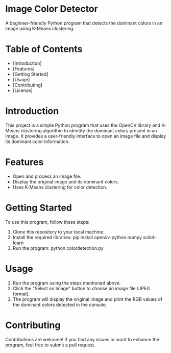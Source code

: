 # Image Color Detector

A beginner-friendly Python program that detects the dominant colors in an image using K-Means clustering.

 # Table of Contents

- [Introduction]
- [Features]
- [Getting Started]
- [Usage]
- [Contributing]
- [License]

# Introduction

This project is a simple Python program that uses the OpenCV library and K-Means clustering algorithm to identify the dominant colors present in an image. It provides a user-friendly interface to open an image file and display its dominant color information.

# Features

- Open and process an image file.
- Display the original image and its dominant colors.
- Uses K-Means clustering for color detection.

# Getting Started

To use this program, follow these steps:

1. Clone this repository to your local machine.
2. Install the required libraries:
pip install opencv-python numpy scikit-learn
3. Run the program:
python colordetection.py


# Usage

1. Run the program using the steps mentioned above.
2. Click the "Select an Image" button to choose an image file (JPEG format).
3. The program will display the original image and print the RGB values of the dominant colors detected in the console.

# Contributing

Contributions are welcome! If you find any issues or want to enhance the program, feel free to submit a pull request.



